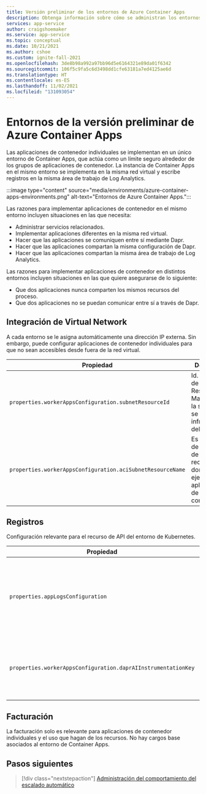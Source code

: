 ```yaml
---
title: Versión preliminar de los entornos de Azure Container Apps
description: Obtenga información sobre cómo se administran los entornos en Azure Container Apps.
services: app-service
author: craigshoemaker
ms.service: app-service
ms.topic: conceptual
ms.date: 10/21/2021
ms.author: cshoe
ms.custom: ignite-fall-2021
ms.openlocfilehash: 3de8b98a992a97bb96d5e6164321e89da01f6342
ms.sourcegitcommit: 106f5c9fa5c6d3498dd1cfe63181a7ed4125ae6d
ms.translationtype: HT
ms.contentlocale: es-ES
ms.lasthandoff: 11/02/2021
ms.locfileid: "131093054"
---
```

# <a name="azure-container-apps-preview-environments"></a>Entornos de la versión preliminar de Azure Container Apps

Las aplicaciones de contenedor individuales se implementan en un único entorno de Container Apps, que actúa como un límite seguro alrededor de los grupos de aplicaciones de contenedor. La instancia de Container Apps en el mismo entorno se implementa en la misma red virtual y escribe registros en la misma área de trabajo de Log Analytics.

:::image type="content" source="media/environments/azure-container-apps-environments.png" alt-text="Entornos de Azure Container Apps.":::

Las razones para implementar aplicaciones de contenedor en el mismo entorno incluyen situaciones en las que necesita:

- Administrar servicios relacionados.
- Implementar aplicaciones diferentes en la misma red virtual.
- Hacer que las aplicaciones se comuniquen entre sí mediante Dapr.
- Hacer que las aplicaciones compartan la misma configuración de Dapr.
- Hacer que las aplicaciones compartan la misma área de trabajo de Log Analytics.

Las razones para implementar aplicaciones de contenedor en distintos entornos incluyen situaciones en las que quiere asegurarse de lo siguiente:

- Que dos aplicaciones nunca comparten los mismos recursos del proceso.
- Que dos aplicaciones no se puedan comunicar entre sí a través de Dapr.

## <a name="virtual-network-integration"></a>Integración de Virtual Network

A cada entorno se le asigna automáticamente una dirección IP externa. Sin embargo, puede configurar aplicaciones de contenedor individuales para que no sean accesibles desde fuera de la red virtual.

| Propiedad | Descripción |
|---|---|
| `properties.workerAppsConfiguration.subnetResourceId` | Id. del recurso de Azure Resource Manager para la subred que se usa en la infraestructura del entorno. |
| `properties.workerAppsConfiguration.aciSubnetResourceName` | Es el nombre de una subred de la misma red virtual donde se ejecutan las aplicaciones de contenedor. |

## <a name="logs"></a>Registros

Configuración relevante para el recurso de API del entorno de Kubernetes.

| Propiedad | Descripción |
|---|---|
| `properties.appLogsConfiguration` | Se usa para configurar el área de trabajo de Log Analytics donde se publicarán los registros de todas las aplicaciones del entorno. |
| `properties.workerAppsConfiguration.daprAIInstrumentationKey` | Clave de instrumentación de Application Insights proporcionada a Dapr para realizar el seguimiento. |

## <a name="billing"></a>Facturación

La facturación solo es relevante para aplicaciones de contenedor individuales y el uso que hagan de los recursos. No hay cargos base asociados al entorno de Container Apps.

## <a name="next-steps"></a>Pasos siguientes

> [!div class="nextstepaction"]
> [Administración del comportamiento del escalado automático](scale-app.md)
